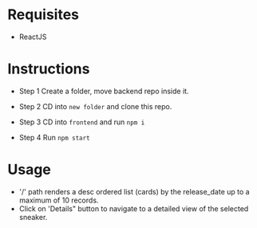 # Requisites
- ReactJS

# Instructions
- Step 1
Create a folder, move backend repo inside it.

- Step 2
CD into `new folder` and clone this repo.

- Step 3
CD into `frontend` and run `npm i`

- Step 4
Run `npm start`

# Usage

- '/' path renders a desc ordered list (cards) by the release_date up to a maximum of 10 records. 
- Click on 'Details" button to navigate to a detailed view of the selected sneaker.
